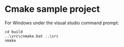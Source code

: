 # Cmake sample project #

For Windows under the visual studio command prompt:
```
cd build
..\src\cnmake.bat ..\src
nmake
```
 
